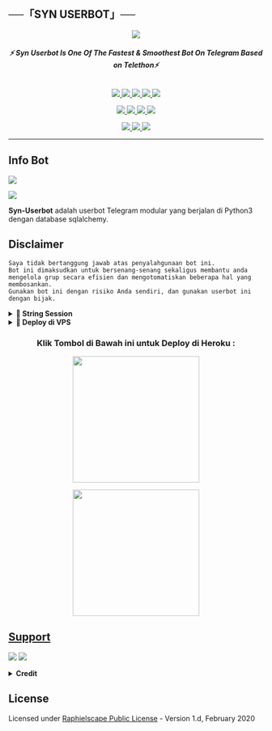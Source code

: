 ## **──「SYN USERBOT」──**

<p align="center">
  <img src="https://telegra.ph/file/97d841bb7bd5e5969d527.jpg">
</p>


<h6 align="center">
  <b>⚡ Syn Userbot Is One Of The Fastest & Smoothest Bot On Telegram Based on Telethon⚡</b>
</h6>

<p align="center">
<a href="https://github.com/xsyn1100/Syn-Userbot" alt="GitHub closed issues"> <img src="https://img.shields.io/github/issues-closed-raw/LEGEND-OS/LEGENDBOT?style=flat&logo=github&color=success" /> </a>
<a href="https://github.com/xsyn1100/Syn-Userbot/graphs/contributors" alt="GitHub contributors"> <img src="https://img.shields.io/github/contributors/LEGEND-OS/LEGENDBOT?style=flat&logo=github" /> </a>
<a href="https://github.com/xsyn1100/Syn-Userbot/network/members" alt="GitHub forks"> <img src="https://img.shields.io/github/forks/xsyn1100/Syn-Userbot?label=Forks&logo=github" /> </a>
<a href="https://github.com/xsyn1100/Syn-Userbot" alt="GitHub closed pull requests"> <img src="https://img.shields.io/github/issues-pr-closed-raw/LEGEND-OS/LEGENDBOT?color=success" /> </a>
<a href="https://github.com/xsyn1100/Syn-Userbot" alt="GitHub issues"> <img src="https://img.shields.io/github/issues-raw/LEGEND-OS/LEGENDBOT?style=flat&logo=github&color=yellow" /> </a>
</p>
<p align="center">
<a href="https://www.python.org/" alt="made-with-python"> <img src="https://img.shields.io/badge/Made%20with-Python-1f425f.svg?style=flat&logo=python&color=blue" /> </a>
<a href="https://github.com/xsyn1100/Syn-Userbot" alt="Docker!"> <img src="https://aleen42.github.io/badges/src/docker.svg" /> </a>
<a href="https://github.com/xsyn1100/Syn-Userbot" alt="GitHub repo size"> <img src="https://img.shields.io/github/repo-size/LEGEND-OS/LEGENDBOT" /> </a>
<a href="https://github.com/xsyn1100/Syn-Userbot/blob/master/LICENSE" alt="GPLv3 license"> <img src="https://img.shields.io/badge/License-GPLv3-blue.svg" /> </a>
</p>
<p align="center">
<a href="https://t.me/synxsupport" alt="Telegram!"> <img src="https://aleen42.github.io/badges/src/telegram.svg" /> </a>
<a href="https://github.com/xsyn1100/Syn-Userbot/graphs/commit-activity" alt="Maintenance"> <img src="https://img.shields.io/badge/Maintained%3F-yes-green.svg" /> </a>
<a href="https://makeapullrequest.com" alt="PRs Welcome"> <img src="https://img.shields.io/badge/PRs-welcome-brightgreen.svg?style=flat-square" /> </a>
</p>

------
## Info Bot
<p align="left">
    <a href="https://github.com/xsyn1100/Syn-Userbot/network/members"><img src="https://img.shields.io/github/forks/xsyn1100/Syn-Userbot?label=Forks&logoColor=Black&style=social"></a><p align="left"><a href="https://github.com/xsyn1100/Syn-Userbot/stargazers"><img src="https://img.shields.io/github/stars/xsyn1100/Syn-Userbot?logoColor=Blue&style=social"></a><p align="left"><a href="https://github.com/xsyn1100/Syn-Userbot"></a><p align="left"><a href="https://github.com/xsyn1100/Syn-Userbot?"></a>

**Syn-Userbot** adalah userbot Telegram modular yang berjalan di Python3 dengan database sqlalchemy.


## Disclaimer

```
Saya tidak bertanggung jawab atas penyalahgunaan bot ini.
Bot ini dimaksudkan untuk bersenang-senang sekaligus membantu anda
mengelola grup secara efisien dan mengotomatiskan beberapa hal yang membosankan.
Gunakan bot ini dengan risiko Anda sendiri, dan gunakan userbot ini dengan bijak.
```



<details>
<summary><b>🔗 String Session</b></summary>
<br>
    
> Anda memerlukan API_ID & API_HASH untuk menghasilkan sesi telethon. ambil APP ID dan API Hash di my.telegram.org
<h4> Generate Session via Repl: </h4>    
<p><a href="https://repl.it/@mrismanaziz/stringenSession?lite=1&outputonly=1"><img src="https://img.shields.io/badge/Generate%20On%20Repl-blueviolet?style=for-the-badge&logo=appveyor" width="200""/></a></p>
<h4> Generate Session via Telegram StringGen Bot: </h4>    
<p><a href="https://t.me/StringManRobot"><img src="https://img.shields.io/badge/TG%20String%20Gen%20Bot-blueviolet?style=for-the-badge&logo=appveyor" width="200""/></a></p>
    
</details>

<details>
<summary><b>🔗 Deploy di VPS</b></summary>
<br>
    
### REQUIREMENTS PACKAGE !
-  Update & upgrade VPS anda `sudo apt update && upgrade -y`
-  Install Git `sudo apt install git -y`
-  Install Python3 `sudo apt install python3`
-  Install PIP / PIP3 `sudo apt install python3-pip`
-  Install NodeJs 16.X `curl -fsSL https://deb.nodesource.com/setup_16.x | sudo bash -` then do `sudo apt install -y nodejs vim`
-  Install FFMPEG `sudo apt install tree wget2 p7zip-full jq ffmpeg wget git -y`
-  Install Chrome `wget https://dl.google.com/linux/direct/google-chrome-stable_current_amd64.deb` lalu ketik `sudo apt install ./google-chrome-stable_current_amd64.deb`

### Tutorial Deploy di VPS

-  `git clone https://github.com/xsyn1100/Syn-Userbot`
-  `cd Man-Userbot`
-  `pip3 install -r requirements.txt`
-  `mv sample_config.env config.env`
-  edit config.env Anda dan isi VARS menggunakan `nano config.env` `CTRL + S ` untuk menyimpan VARS Anda, gunakan `CTRL + X` untuk keluar dan kembali ke direktori Man-Userbot
-  Buka SCRREN di VPS Anda `screen -S Syn-Userbot`
-  Kemudian gunakan perintah ini untuk menyebarkan Man-Userbot `python3 -m userbot`

</details>



<h3 align="center">Klik Tombol di Bawah ini untuk Deploy di Heroku :</h3>

<p align="center"><a href="https://heroku.com/deploy?template=https://github.com/xsyn1100/Syn-Userbot/"><img src="https://img.shields.io/badge/Deploy%20To%20Heroku-purple?style=for-the-badge&logo=heroku" width="250""/</a>  
<p align="center"><a href="https://telegram.dog/XTZ_HerokuBot?start=eHN5bjExMDAvU3luLVVzZXJib3QgTWFuLVVzZXJib3Q"><img src="https://img.shields.io/badge/Deploy%20Via%20Telegram-purple?style=for-the-badge&logo=telegram" width="250""/</a>  </p>

## Support 
<a href="https://t.me/synxupdate"><img src="https://img.shields.io/badge/Join-Telegram%20Channel-red.svg?logo=Telegram"></a>
<a href="https://t.me/synxsupport"><img src="https://img.shields.io/badge/Join-Telegram%20Group-blue.svg?logo=telegram"></a>

<details>
<summary><b>Credit</b></summary>
<br>

- [**TeamUltroid**](https://github.com/github.com/Ultroid) : **UltroidUserbot**
- [**Risman**](https://github.com/mrismanaziz/Man-Userbot) :  **Man-Userbot**
- [**Doni**](https://github.com/xsyn1100/Syn-Userbot) : **Syn-Userbot**


</details>

## License
Licensed under [Raphielscape Public License](https://github.com/mrismanaziz/Man-Userbot/blob/Man-Userbot/LICENSE) - Version 1.d, February 2020
